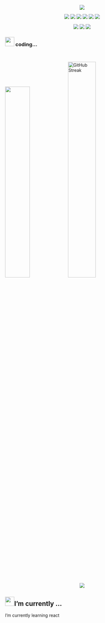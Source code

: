 <p align="center">
  <a href="https://github.com/DenverCoder1/readme-typing-svg"><img src="https://readme-typing-svg.herokuapp.com?lines=Hi,+I'm+iman...;junior+frontend+developer;&center=true&width=500&height=50"></a>
</p>

<p>
<div align="center">
  <img src="https://img.shields.io/badge/JavaScript-000000.svg?style=for-the-badge&logo=javascript&logoColor=F7E017">
  <img src="https://img.shields.io/badge/HTML5-F26624.svg?style=for-the-badge&logo=html5&logoColor=white">
  <img src="https://img.shields.io/badge/CSS-2465F1.svg?style=for-the-badge&logo=CSS3&logoColor=white">
  <img src="https://img.shields.io/badge/tailwind css-9ad5e6.svg?style=for-the-badge&logo=tailwind css&logoColor=#06d6b4">
  <img src="https://img.shields.io/badge/git-F26624.svg?style=for-the-badge&logo=git&logoColor=white">
  <img src="https://img.shields.io/badge/github-000000.svg?style=for-the-badge&logo=github&logoColor=white">
</div>
</p>

<p>
<div align="center">
  <img src="https://img.shields.io/badge/react-000.svg?style=for-the-badge&logo=react&logoColor=#61dafb">
  <img src="https://img.shields.io/badge/redux-764abc.svg?style=for-the-badge&logo=redux&logoColor=white">
  <img src="https://img.shields.io/badge/GraphQl-e10098.svg?style=for-the-badge&logo=GraphQl&logoColor=white">
</div>
</p>

### <img src="https://media4.giphy.com/media/HzPtbOKyBoBFsK4hyc/giphy.webp?cid=790b7611itt2vbsd2opsffaqndzix9vswf0zr0bkfqxghvkv&ep=v1_gifs_search&rid=giphy.webp&ct=g" width="30"> coding...


<br/>
<p align="left">
  <img width='40%' src="https://github-readme-stats.vercel.app/api?username=kaRIOz&show_icons=true&include_all_commits=true&theme=react&hide_border=true">
  <img width='42.52%' src="https://github-readme-streak-stats.herokuapp.com?user=kaRIOz&theme=react&hide_border=true&mode=weekly" alt="GitHub Streak" />
</p>
<br/>

<p align="center">
  <a href="http://torrinleonard.com/">
    <img  src="https://github-readme-stats.vercel.app/api/top-langs/?username=kaRIOz&hide_progress=true&theme=react&hide_border=true">
  </a>
</p>

## <img src="https://user-images.githubusercontent.com/82110564/189553856-2e7f8f30-80b4-484f-bfaa-9e5eb10f24e5.gif" width="30">I’m currently ...
I’m currently learning react
<!--
**kaRIOz/kaRIOz** is a ✨ _special_ ✨ repository because its `README.md` (this file) appears on your GitHub profile.
